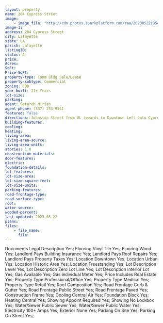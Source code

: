 ```yaml
---
layout: property
name: 204 Cypress Street
image:
    - image_file: "http://cdn.photos.sparkplatform.com/raa/20230522185417536944000000.jpg"
image-1:
address: 204 Cypress Street
city: Lafayette
state: LA
parish: Lafayette
listingID: 
status: A
price: 
Acres: 
SqFt: 
Price-SqFt: 
property-type: Comm Bldg Sale/Lease
property-subtype: Commercial
zoning: CBD
year-built: 21+ Years
lot-size: 
parking: 
agent: Setareh Mirian
agent-phone: (337) 233-9541
featured: false
directions: Johnston Street from UL towards to Downtown Left onto Cypress Street.
building-features: 
cooling: 
heating: 
living-area: 
living-area-source: 
living-area-units: 
stories: 1.0
construction-materials: 
door-features: 
electric: 
foundation-details: 
lot-features: 
lot-size-area: 
lot-size-square-feet: 
lot-size-units: 
parking-features: 
road-frontage-type: 
road-surface-type: 
roof: 
water-source: 
wooded-percent: 
last-updated: 2023-05-22
plans: 
files:
    - file_name:
      file:
---
```

Documents	Legal Description	Yes;
Flooring	Vinyl Tile	Yes;
Flooring	Wood	Yes;
Landlord Pays	Building Insurance	Yes;
Landlord Pays	Roof Repairs	Yes;
Landlord Pays	Property Taxes	Yes;
Location	Downtown	Yes;
Location	Urban	Yes;
Location	Historic Area	Yes;
Location	Freestanding	Yes;
Lot Description	Level	Yes;
Lot Description	Zero Lot Line	Yes;
Lot Description	Interior Lot	Yes;
Gas	Available	Yes;
Gas	individual Meter	Yes;
Price Includes	Real Estate	Yes;
Property Type	Professional/Office	Yes;
Property Type	Medical	Yes;
Property Type	Retail	Yes;
Roof	Composition	Yes;
Road Frontage	Curb & Gutter	Yes;
Road Frontage	Public Street	Yes;
Road Frontage	Paved	Yes;
Construction	Frame	Yes;
Cooling	Central Air	Yes;
Foundation	Block	Yes;
Heating	Central	Yes;
Showing	Appoint Required	Yes;
Showing	No Lockbox	Yes;
Water/Sewer	Public Sewer	Yes;
Water/Sewer	Public Water	Yes;
Electricity	100+ Amps	Yes;
Exterior	None	Yes;
Parking	On Site	Yes;
Parking	On Street	Yes;

